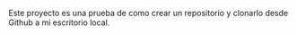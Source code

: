 Este proyecto es una prueba de como crear un repositorio y clonarlo desde Github a mi escritorio local. 
